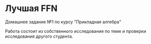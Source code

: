 # **Лучшая FFN**
Домашнее задание №1 по курсу "Прикладная алгебра"

Работа состоит из собственного исследования по теме и проверки исследования другого студента.
